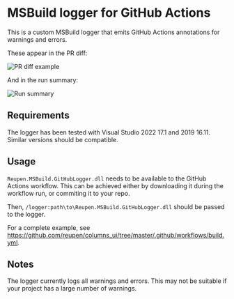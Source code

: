 # MSBuild logger for GitHub Actions

This is a custom MSBuild logger that emits GitHub Actions annotations for warnings and errors.

These appear in the PR diff:

![PR diff example](https://user-images.githubusercontent.com/12693549/154147610-603c3ebd-50af-4a8c-b9c2-573be3c3eb68.png)

And in the run summary:

![Run summary](https://user-images.githubusercontent.com/12693549/154338298-8023848b-19a9-4494-b581-4be99da2f188.png)

## Requirements

The logger has been tested with Visual Studio 2022 17.1 and 2019 16.11. Similar versions should be compatible.

## Usage

`Reupen.MSBuild.GitHubLogger.dll` needs to be available to the GitHub Actions workflow. This can be achieved either by
downloading it during the workflow run, or commiting it to your repo.

Then, `/logger:path\to\Reupen.MSBuild.GitHubLogger.dll` should be passed to the logger.

For a complete example, see https://github.com/reupen/columns_ui/tree/master/.github/workflows/build.yml.

## Notes

The logger currently logs all warnings and errors. This may not be suitable if your project has a large number of warnings.